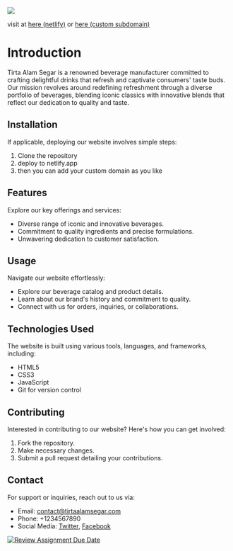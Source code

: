 ![](./assets/documentation/tirta-alam-segar.gif)

visit at [here (netlify)](https://tirtaalamsegar.netlify.app) or [here (custom subdomain)](https://tirtaalamsegar.ranu.fun)

# Introduction
Tirta Alam Segar is a renowned beverage manufacturer committed to crafting delightful drinks that refresh and captivate consumers' taste buds. Our mission revolves around redefining refreshment through a diverse portfolio of beverages, blending iconic classics with innovative blends that reflect our dedication to quality and taste.

## Installation
If applicable, deploying our website involves simple steps:
1. Clone the repository
2. deploy to netlify.app
3. then you can add your custom domain as you like

## Features
Explore our key offerings and services:
- Diverse range of iconic and innovative beverages.
- Commitment to quality ingredients and precise formulations.
- Unwavering dedication to customer satisfaction.

## Usage
Navigate our website effortlessly:
- Explore our beverage catalog and product details.
- Learn about our brand's history and commitment to quality.
- Connect with us for orders, inquiries, or collaborations.

## Technologies Used
The website is built using various tools, languages, and frameworks, including:
- HTML5
- CSS3
- JavaScript
- Git for version control

## Contributing
Interested in contributing to our website? Here's how you can get involved:
1. Fork the repository.
2. Make necessary changes.
3. Submit a pull request detailing your contributions.


## Contact
For support or inquiries, reach out to us via:
- Email: [contact@tirtaalamsegar.com](mailto:contact@tirtaalamsegar.com)
- Phone: +1234567890
- Social Media: [Twitter](https://twitter.com/tirtaalamsegar), [Facebook](https://facebook.com/tirtaalamsegar)


[![Review Assignment Due Date](https://classroom.github.com/assets/deadline-readme-button-24ddc0f5d75046c5622901739e7c5dd533143b0c8e959d652212380cedb1ea36.svg)](https://classroom.github.com/a/_e9whi2b)
